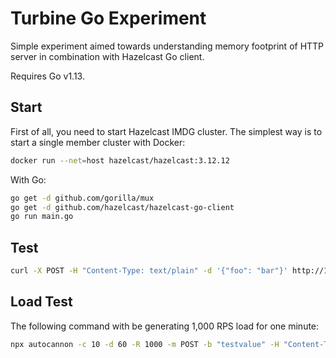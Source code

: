 # Turbine Go Experiment

Simple experiment aimed towards understanding memory footprint of HTTP server in combination with Hazelcast Go client.

Requires Go v1.13.

## Start

First of all, you need to start Hazelcast IMDG cluster. The simplest way is to start a single member cluster with Docker:
```bash
docker run --net=host hazelcast/hazelcast:3.12.12
```

With Go:
```bash
go get -d github.com/gorilla/mux
go get -d github.com/hazelcast/hazelcast-go-client
go run main.go
```

## Test

```bash
curl -X POST -H "Content-Type: text/plain" -d '{"foo": "bar"}' http://127.0.0.1:8080/api/testmap/testkey
```

## Load Test

The following command with be generating 1,000 RPS load for one minute:
```bash
npx autocannon -c 10 -d 60 -R 1000 -m POST -b "testvalue" -H "Content-Type: text/plain" http://localhost:8080/api/testmap/testkey
```
